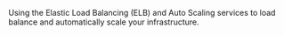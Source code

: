 Using the Elastic Load Balancing (ELB) and Auto Scaling services to load balance and automatically scale your infrastructure.


